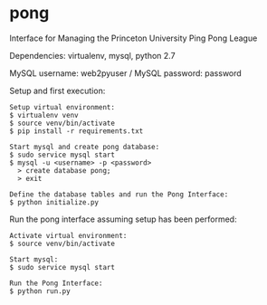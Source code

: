 # pong
Interface for Managing the Princeton University Ping Pong League

Dependencies: virtualenv, mysql, python 2.7

MySQL username: web2pyuser
/ MySQL password: password

Setup and first execution:

    Setup virtual environment:
    $ virtualenv venv
    $ source venv/bin/activate
    $ pip install -r requirements.txt
    
    Start mysql and create pong database:
    $ sudo service mysql start
    $ mysql -u <username> -p <password>
      > create database pong;
      > exit
      
    Define the database tables and run the Pong Interface:
    $ python initialize.py
    
Run the pong interface assuming setup has been performed:

    Activate virtual environment:
    $ source venv/bin/activate
    
    Start mysql:
    $ sudo service mysql start
      
    Run the Pong Interface:
    $ python run.py
 
    
    
    
